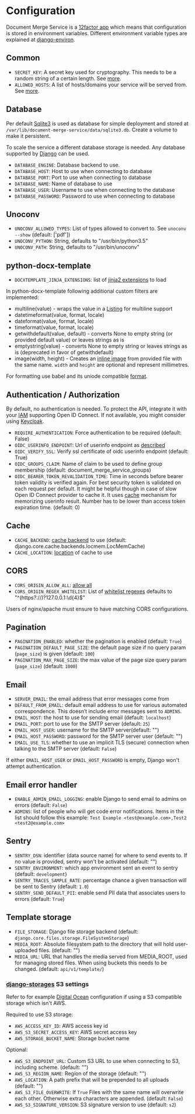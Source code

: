 # Configuration

Document Merge Service is a [12factor app](https://12factor.net/) which means that configuration is stored in environment variables.
Different environment variable types are explained at [django-environ](https://github.com/joke2k/django-environ#supported-types).

## Common

* `SECRET_KEY`: A secret key used for cryptography. This needs to be a random string of a certain length. See [more](https://docs.djangoproject.com/en/2.1/ref/settings/#std:setting-SECRET_KEY).
* `ALLOWED_HOSTS`: A list of hosts/domains your service will be served from. See [more](https://docs.djangoproject.com/en/2.1/ref/settings/#allowed-hosts).

## Database

Per default [Sqlite3](https://sqlite.org/) is used as database for simple deployment and stored at `/var/lib/document-merge-service/data/sqlite3.db`. Create a volume to make it persistent.

To scale the service a different database storage is needed. Any database supported by [Django](https://docs.djangoproject.com/en/2.1/ref/settings/#std:setting-DATABASE-ENGINE) can be used.

* `DATABASE_ENGINE`: Database backend to use.
* `DATABASE_HOST`: Host to use when connecting to database
* `DATABASE_PORT`: Port to use when connecting to database
* `DATABASE_NAME`: Name of database to use
* `DATABASE_USER`: Username to use when connecting to the database
* `DATABASE_PASSWORD`: Password to use when connecting to database

## Unoconv

* `UNOCONV_ALLOWED_TYPES`: List of types allowed to convert to. See `unoconv --show` (default: ['pdf'])
* `UNOCONV_PYTHON`: String, defaults to "/usr/bin/python3.5"
* `UNOCONV_PATH`: String, defaults to "/usr/bin/unoconv"

## python-docx-template
* `DOCXTEMPLATE_JINJA_EXTENSIONS`: list of [jinja2 extensions](http://jinja.pocoo.org/docs/2.10/extensions/) to load

In python-docx-template following additional custom filters are implemented:

* multiline(value) - wraps the value in a [Listing](https://docxtpl.readthedocs.io/en/latest/#escaping-newline-new-paragraph-listing) for multiline support
* datetimeformat(value, format, locale)
* dateformat(value, format, locale)
* timeformat(value, format, locale)
* getwithdefault(value, default) - converts None to empty string (or provided default value) or leaves strings as is
* emptystring(value) - converts None to empty string or leaves strings as is (deprecated in favor of getwithdefault)
* image(width, height) - Creates an [inline image](https://docxtpl.readthedocs.io/en/latest/) from provided file with the same name. `width` and `height` are optional and represent millimetres.

For formatting use babel and its uniode compatible [format](http://babel.pocoo.org/en/latest/dates.html#date-fields).

## Authentication / Authorization

By default, no authentication is needed. To protect the API, integrate
it with your [IAM](https://en.wikipedia.org/wiki/Identity_management)
supporting Open ID Connect. If not available, you might consider using
[Keycloak](https://www.keycloak.org/).

* `REQUIRE_AUTHENTICATION`: Force authentication to be required (default: False)
* `OIDC_USERINFO_ENDPOINT`: Url of userinfo endpoint as [described](https://openid.net/specs/openid-connect-core-1_0.html#UserInfo)
* `OIDC_VERIFY_SSL`: Verify ssl certificate of oidc userinfo endpoint (default: True)
* `OIDC_GROUPS_CLAIM`: Name of claim to be used to define group membership (default: document_merge_service_groups)
* `OIDC_BEARER_TOKEN_REVALIDATION_TIME`: Time in seconds before bearer token validity is verified again. For best security token is validated on each request per default. It might be helpful though in case of slow Open ID Connect provider to cache it. It uses [cache](#cache) mechanism for memorizing userinfo result. Number has to be lower than access token expiration time. (default: 0)

## Cache

* `CACHE_BACKEND`: [cache backend](https://docs.djangoproject.com/en/1.11/ref/settings/#backend) to use (default: django.core.cache.backends.locmem.LocMemCache)
* `CACHE_LOCATION`: [location](https://docs.djangoproject.com/en/1.11/ref/settings/#std:setting-CACHES-LOCATION) of cache to use

## CORS
* `CORS_ORIGIN_ALLOW_ALL`: [allow all](https://github.com/ottoyiu/django-cors-headers#cors_origin_allow_all)
* `CORS_ORIGIN_REGEX_WHITELIST`: List of [whitelist regexes](https://github.com/ottoyiu/django-cors-headers#cors_origin_regex_whitelist) defaults to "^(https?://)?127\.0\.0\.1:\d{4}$"

Users of nginx/apache must ensure to have matching CORS configurations.

## Pagination
* `PAGINATION_ENABLED`: whether the pagination is enabled (default: `True`)
* `PAGINATION_DEFAULT_PAGE_SIZE`: the default page size if no query param (`page_size`) is given (default: `100`)
* `PAGINATION_MAX_PAGE_SIZE`: the max value of the page size query param (`page_size`) (default: `1000`)

## Email
* `SERVER_EMAIL`: the email address that error messages come from
* `DEFAULT_FROM_EMAIL`: default email address to use for various automated correspondence. This doesn’t include error messages sent to `ADMINS`.
* `EMAIL_HOST`: the host to use for sending email (default: `localhost`)
* `EMAIL_PORT`: port to use for the SMTP server (default: `25`)
* `EMAIL_HOST_USER`: username for the SMTP server(default: "")
* `EMAIL_HOST_PASSWORD`: password for the SMTP server user (default: "")
* `EMAIL_USE_TLS`: whether to use an implicit TLS (secure) connection when talking to the SMTP server  (default: `False`)

If either `EMAIL_HOST_USER` or `EMAIL_HOST_PASSWORD` is empty, Django won't attempt authentication.

## Email error handler
* `ENABLE_ADMIN_EMAIL_LOGGING`: enable Django to send email to admins on errors (default: `False`)
* `ADMINS`: list of people who will get code error notifications. Items in the list should follow this example: `Test Example <test@example.com>,Test2 <test2@example.com>`

## Sentry
* `SENTRY_DSN`: identifier (data source name) for where to send events to. If no value is provided, sentry won't be activated (default: "")
* `SENTRY_ENVIRONMENT`: which app environment sent an event to sentry (default: `development`)
* `SENTRY_TRACES_SAMPLE_RATE`: percentage chance a given transaction will be sent to Sentry (default: `1.0`)
* `SENTRY_SEND_DEFAULT_PII`: enable send PII data that associates users to errors (default: `True`)

## Template storage
* `FILE_STORAGE`: Django file storage backend (default: `django.core.files.storage.FileSystemStorage`)
* `MEDIA_ROOT`: Absolute filesystem path to the directory that will hold user-uploaded files. (default: "")
* `MEDIA_URL`: URL that handles the media served from MEDIA_ROOT, used for managing stored files. When using buckets this needs to be changed. (default: `api/v1/template/`)


### [django-storages](https://django-storages.readthedocs.io/en/1.13.2/backends/amazon-S3.html) S3 settings
Refer to for example [Digital Ocean](https://django-storages.readthedocs.io/en/1.13.2/backends/digital-ocean-spaces.html) configuration if using a S3 compatible storage which isn't AWS. 

Required to use S3 storage:
* `AWS_ACCESS_KEY_ID`: AWS access key id
* `AWS_S3_SECRET_ACCESS_KEY`: AWS secret access key
* `AWS_STORAGE_BUCKET_NAME`: Storage bucket name

Optional:
* `AWS_S3_ENDPOINT_URL`: Custom S3 URL to use when connecting to S3, including scheme. (default: "")
* `AWS_S3_REGION_NAME`: Region of the storage (default: "")
* `AWS_LOCATION`: A path prefix that will be prepended to all uploads (default: "")
* `AWS_S3_FILE_OVERWRITE`: If `True` Files with the same name will overwrite each other. Otherwise extra characters are appended. (default: `False`)
* `AWS_S3_SIGNATURE_VERSION`: S3 signature version to use (default: `s2`)